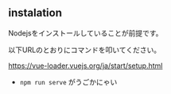 ## instalation

Nodejsをインストールしていることが前提です。

以下URLのとおりにコマンドを叩いてください。

https://vue-loader.vuejs.org/ja/start/setup.html

* `npm run serve` がうごかにゃい